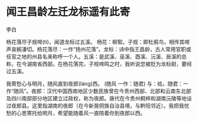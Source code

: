 # 闻王昌龄左迁龙标遥有此寄

<span class="r">李白

<link href="../../css/style.css" rel="stylesheet" type="text/css" />

<div class="p">

杨花落尽子规啼(tí)，闻道龙标过五溪。
<span class="comment">
杨花：柳絮。子规：即杜鹃鸟，相传其啼声哀婉凄切。杨花落尽：一作“扬州花落”。龙标：诗中指王昌龄，古人常用官职或任官之地的州县名来称呼一个人。五溪：是武溪、巫溪、酉溪、沅溪、辰溪的总称，在今湖南省西部。在杨花落完，子规啼鸣之时，我听说您被贬为龙标尉，要经过五溪。

我寄愁心与明月，随风直到夜郎(láng)西。
<span class="comment">
(随风 一作：随君) 与：给。随君：一作“随风”。夜郎：汉代中国西南地区少数民族曾在今贵州西部、北部和云南东北部及四川南部部分地区建立过政权，称为夜郎。唐代在今贵州桐梓和湖南沅陵等地设过夜郎县。这里指湖南的夜郎（在今新晃侗族自治县境，与黔阳邻近）。我把我忧愁的心思寄托给明月，希望能随着风一直陪着你到夜郎以西。